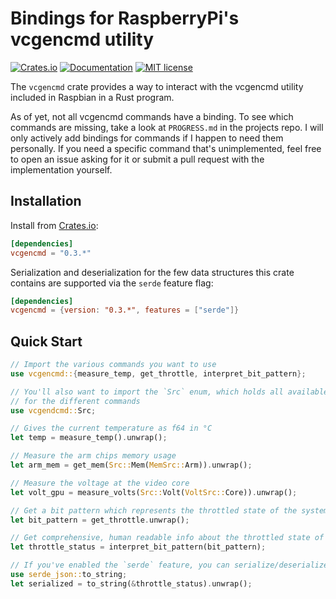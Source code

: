 # Bindings for RaspberryPi's vcgencmd utility

[![Crates.io](https://img.shields.io/crates/v/vcgencmd.svg)](https://crates.io/crates/vcgencmd)
[![Documentation](https://docs.rs/vcgencmd/badge.svg)](https://docs.rs/vcgencmd)
[![MIT license](https://img.shields.io/badge/License-MIT-blue.svg)](https://lbesson.mit-license.org/)

The `vcgencmd` crate provides a way to interact with the vcgencmd utility included in Raspbian in a Rust program.

As of yet, not all vcgencmd commands have a binding. To see which commands are
missing, take a look at `PROGRESS.md` in the projects repo. I will only actively
add bindings for commands if I happen to need them personally. If you need a
specific command that's unimplemented, feel free to open an issue asking for it
or submit a pull request with the implementation yourself.

## Installation

Install from [Crates.io](https://crates.io/crates/vcgencmd):

```toml
[dependencies]
vcgencmd = "0.3.*"
```

Serialization and deserialization for the few data structures this crate contains are
supported via the `serde` feature flag:

```toml
[dependencies]
vcgencmd = {version: "0.3.*", features = ["serde"]}
```

## Quick Start

```rust
// Import the various commands you want to use
use vcgencmd::{measure_temp, get_throttle, interpret_bit_pattern};

// You'll also want to import the `Src` enum, which holds all available sources
// for the different commands
use vcgendcmd::Src;

// Gives the current temperature as f64 in °C
let temp = measure_temp().unwrap();

// Measure the arm chips memory usage
let arm_mem = get_mem(Src::Mem(MemSrc::Arm)).unwrap();

// Measure the voltage at the video core
let volt_gpu = measure_volts(Src::Volt(VoltSrc::Core)).unwrap();

// Get a bit pattern which represents the throttled state of the system
let bit_pattern = get_throttle.unwrap();

// Get comprehensive, human readable info about the throttled state of the system
let throttle_status = interpret_bit_pattern(bit_pattern);

// If you've enabled the `serde` feature, you can serialize/deserialize the crates datastructures
use serde_json::to_string;
let serialized = to_string(&throttle_status).unwrap();
```
